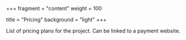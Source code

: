 +++
fragment = "content"
weight = 100

title = "Pricing"
background = "light"
+++

List of pricing plans for the project. Can be linked to a payment website.
